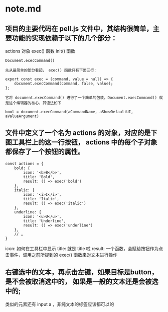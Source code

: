 # note.md

## 项目的主要代码在 pell.js 文件中，其结构很简单，主要功能的实现依赖于以下的几个部分：

actions 对象
exec() 函数
init() 函数

```
Document.execCommand()

先从最简单的部分看起， exec() 函数只有下面三行：

export const exec = (command, value = null) => {
    document.execCommand(command, false, value);
};

它将 document.execCommand() 进行了一个简单的包装，Document.execCommand() 就是这个编辑器的核心，其语法如下

bool = document.execCommand(aCommandName, aShowDefaultUI, aValueArgument)
```

## 文件中定义了一个名为 actions 的对象，对应的是下图工具栏上的这一行按钮， actions 中的每个子对象都保存了一个按钮的属性。
```
const actions = {
    bold: {
        icon: '<b>B</b>',
        title: 'Bold',
        result: () => exec('bold')
    },
    italic: {
        icon: '<i>I</i>',
        title: 'Italic',
        result: () => exec('italic')
    },
    underline: {
        icon: '<u>U</u>',
        title: 'Underline',
        result: () => exec('underline')
    },
    // …
}
```
icon: 如何在工具栏中显示
title: 就是 title 啦
result: 一个函数，会赋给按钮作为点击事件，调用之前所提到的 exec() 函数来对文本进行操作


## 右键选中的文本，再点击左键，如果目标是button，是不会被取消选中的， 如果是一般的文本还是会被选中的;
类似的元素还有 input a ，非纯文本的标签应该都可以的